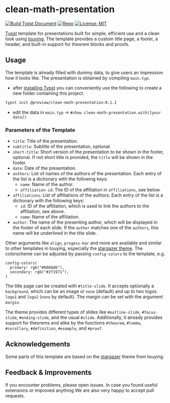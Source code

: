 # clean-math-presentation

[![Build Typst Document](https://github.com/JoshuaLampert/clean-math-presentation/actions/workflows/build.yml/badge.svg)](https://github.com/JoshuaLampert/clean-math-presentation/actions/workflows/build.yml)
[![Repo](https://img.shields.io/badge/GitHub-repo-blue)](https://github.com/JoshuaLampert/clean-math-presentation)
[![License: MIT](https://img.shields.io/badge/License-MIT-success.svg)](https://opensource.org/licenses/MIT)

[Typst](https://typst.app/home/) template for presentations built for simple, efficient use and a clean look
using [touying](https://touying-typ.github.io/).
The template provides a custom title page, a footer, a header, and built-in support for theorem blocks and
proofs.

## Usage

The template is already filled with dummy data, to give users an impression how it looks like. The presentation is obtained by compiling `main.typ`.

- after [installing Typst](https://github.com/typst/typst?tab=readme-ov-file#installation) you can conveniently use the following to create a new folder containing this project.

```bash
typst init @preview/clean-math-presentation:0.1.1
```

- edit the data in `main.typ` → `#show clean-math-presentation.with([your data])`

### Parameters of the Template

- `title`: Title of the presentation.
- `subtitle`: Subtitle of the presentation, optional.
- `short-title`: Short version of the presentation to be shown in the footer, optional.
  If not short title is provided, the `title` will be shown in the footer.
- `date`: Date of the presentation.
- `authors`: List of names of the authors of the presentation. Each entry of the list is a dictionary with the following keys:
  - `name`: Name of the author.
  - `affiliation-id`: The ID of the affiliation in `affiliations`, see below.
- `affiliations`: List of affiliations of the authors. Each entry of the list is a dictionary with the following keys:
  - `id`: ID of the affiliation, which is used to link the authors to the affiliation, see above.
  - `name`: Name of the affiliation.
- `author`: The name of the presenting author, which will be displayed in the footer of each slide. If the `author`
  matches one of the `authors`, this name will be underlined in the title slide.

Other arguments like `align`, `progess-bar` and more
are available and similar to other templates in touying, especially the
[stargazer theme](https://touying-typ.github.io/docs/themes/stargazer).
The colorscheme can be adjusted by passing `config-colors` to the template, e.g.
```typ
config-colors(
  primary: rgb("#6068d6"),
  secondary: rgb("#2f1971"),
)
```
The title page can be created with `#title-slide`. It accepts optionally a `background`, which can be an image or `none` (default)
and up to two logos `logo1` and `logo2` (`none` by default). The margin can be set with the argument `margin`.

The theme provides different types of slides like `#outline-slide`, `#focus-slide`, `#ending-slide`, and the usual `#slide`.
Additionally, it already provides support for theorems and alike by the functions `#theorem`, `#lemma`,
`#corollary`, `#definition`, `#example`, and `#proof`.

## Acknowledgements

Some parts of this template are based on the [stargazer](https://github.com/touying-typ/touying/blob/main/themes/stargazer.typ)
theme from touying.

## Feedback & Improvements

If you encounter problems, please open issues. In case you found useful extensions or improved anything We are also very happy
to accept pull requests.
